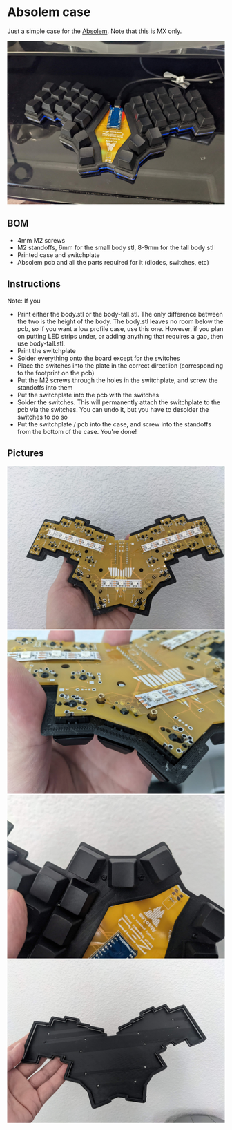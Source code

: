 # Absolem case

Just a simple case for the [Absolem](https://github.com/mrzealot/absolem). Note that this is MX only.

![pic5](images/5.jpg)

## BOM
* 4mm M2 screws
* M2 standoffs, 6mm for the small body stl, 8-9mm for the tall body stl
* Printed case and switchplate
* Absolem pcb and all the parts required for it (diodes, switches, etc)

## Instructions

Note: If you 

* Print either the body.stl or the body-tall.stl. The only difference between the two is the height of the body. The body.stl leaves no room below the pcb, so if you want a low profile case, use this one. However, if you plan on putting LED strips under, or adding anything that requires a gap, then use body-tall.stl.
* Print the switchplate
* Solder everything onto the board except for the switches
* Place the switches into the plate in the correct directlion (corresponding to the footprint on the pcb)
* Put the M2 screws through the holes in the switchplate, and screw the standoffs into them
* Put the switchplate into the pcb with the switches
* Solder the switches. This will permanently attach the switchplate to the pcb via the switches. You can undo it, but you have to desolder the switches to do so
* Put the switchplate / pcb into the case, and screw into the standoffs from the bottom of the case. You're done!

## Pictures

![pic1](images/1.jpg)
![pic2](images/2.jpg)
![pic3](images/3.jpg)
![pic4](images/4.jpg)

